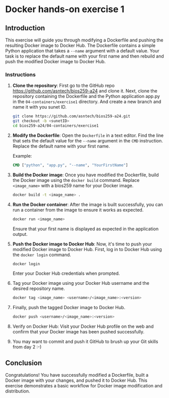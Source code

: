 # Docker hands-on exercise 1

## Introduction

This exercise will guide you through modifying a Dockerfile and pushing the resulting Docker image to Docker Hub. The Dockerfile contains a simple Python application that takes a ``--name`` argument with a default value. Your task is to replace the default name with your first name and then rebuild and push the modified Docker image to Docker Hub.

### Instructions

1. **Clone the repository**: First go to the GitHub repo https://github.com/asntech/bios259-a24 and clone it. Next, clone the repository containing the Dockerfile and the Python application app.py in the `04-containers/exercise1` directory.
And create a new branch and name it with you sunet ID.

    ```bash
    git clone https://github.com/asntech/bios259-a24.git
    git checkout -b <sunetID>
    cd bios259-a24/04-containers/exercise1
    ```

2. **Modify the Dockerfile**: Open the `Dockerfile` in a text editor. Find the line that sets the default value for the `--name` argument in the `CMD` instruction. Replace the default name with your first name.

    Example:

    ```Dockerfile
    CMD ["python", "app.py", "--name", "YourFirstName"]
    ```

3. **Build the Docker image**: Once you have modified the Dockerfile, build the Docker image using the `docker build` command. Replace `<image_name>` with a bios259 name for your Docker image.

    ```bash
    docker build -t <image_name> .
    ```

4. **Run the Docker container**: After the image is built successfully, you can run a container from the image to ensure it works as expected.

    ```bash
    docker run <image_name>
    ```

    Ensure that your first name is displayed as expected in the application output.

5. **Push the Docker image to Docker Hub**: Now, it's time to push your modified Docker image to Docker Hub. First, log in to Docker Hub using the `docker login` command.

    ```bash
    docker login
    ```

    Enter your Docker Hub credentials when prompted.

6. Tag your Docker image using your Docker Hub username and the desired repository name.

    ```bash
    docker tag <image_name> <username>/<image_name>:<version>
    ```

7. Finally, push the tagged Docker image to Docker Hub.

    ```bash
    docker push <username>/<image_name>:<version>
    ```

8. Verify on Docker Hub: Visit your Docker Hub profile on the web and confirm that your Docker image has been pushed successfully.

9. You may want to commit and push it GitHub to brush up your Git skills from day 2 :-)

## Conclusion

Congratulations! You have successfully modified a Dockerfile, built a Docker image with your changes, and pushed it to Docker Hub. This exercise demonstrates a basic workflow for Docker image modification and distribution.
